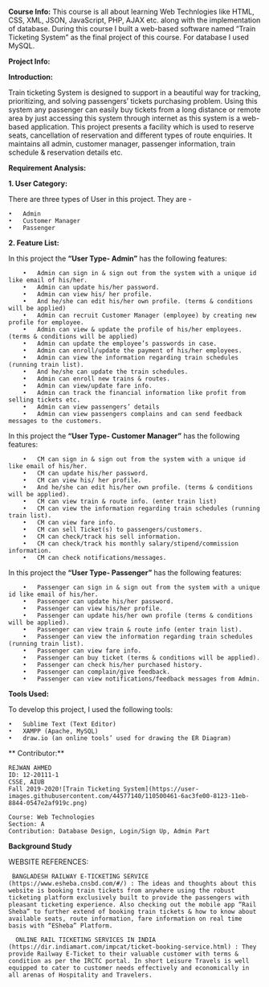 **Course Info:**
This course is all about learning Web Technlogies like HTML, CSS, XML, JSON, JavaScript, PHP, AJAX etc. along with the implementation of database. During this course I built a web-based software named “Train Ticketing System” as the final project of this course. For database I used MySQL.

**Project Info:**

**Introduction:**

Train ticketing System is designed to support in a beautiful way for tracking, prioritizing, and solving passengers’ tickets purchasing problem. Using this system any passenger can easily buy tickets from a long distance or remote area by just accessing this system through internet as this system is a web-based application.  This project presents a facility which is used to reserve seats, cancellation of reservation and different types of route enquiries. It maintains all admin, customer manager, passenger information, train schedule & reservation details etc.


**Requirement Analysis:**

**1.	User Category:**

There are three types of User in this project. They are -

    •	Admin
    •	Customer Manager
    •	Passenger

**2.	Feature List:**

In this project the **“User Type- Admin”** has the following features:

        •	Admin can sign in & sign out from the system with a unique id like email of his/her.
        •	Admin can update his/her password.
        •	Admin can view his/ her profile.
        •	And he/she can edit his/her own profile. (terms & conditions will be applied)
        •	Admin can recruit Customer Manager (employee) by creating new profile for employee.
        •	Admin can view & update the profile of his/her employees. (terms & conditions will be applied)
        •	Admin can update the employee’s passwords in case.
        •	Admin can enroll/update the payment of his/her employees.
        •	Admin can view the information regarding train schedules (running train list).
        •	And he/she can update the train schedules.
        •	Admin can enroll new trains & routes.
        •	Admin can view/update fare info.
        •	Admin can track the financial information like profit from selling tickets etc.
        •	Admin can view passengers’ details
        •	Admin can view passengers complains and can send feedback messages to the customers.
        
In this project the **“User Type- Customer Manager”** has the following features:

        •	CM can sign in & sign out from the system with a unique id like email of his/her.
        •	CM can update his/her password.
        •	CM can view his/ her profile.
        •	And he/she can edit his/her own profile. (terms & conditions will be applied).
        •	CM can view train & route info. (enter train list)
        •	CM can view the information regarding train schedules (running train list).
        •	CM can view fare info.
        •	CM can sell Ticket(s) to passengers/customers.
        •	CM can check/track his sell information.
        •	CM can check/track his monthly salary/stipend/commission information.
        •	CM can check notifications/messages.
        
In this project the **“User Type- Passenger”** has the following features:

        •	Passenger can sign in & sign out from the system with a unique id like email of his/her.
        •	Passenger can update his/her password.
        •	Passenger can view his/her profile.
        •	Passenger can update his/her own profile (terms & conditions will be applied).
        •	Passenger can view train & route info (enter train list).
        •	Passenger can view the information regarding train schedules (running train list).
        •	Passenger can view fare info.
        •	Passenger can buy ticket (terms & conditions will be applied).
        •	Passenger can check his/her purchased history.
        •	Passenger can complain/give feedback.
        •	Passenger can view notifications/feedback messages from Admin.

**Tools Used:**

To develop this project, I used the following tools:

    •	Sublime Text (Text Editor)
    •	XAMPP (Apache, MySQL)
    •	draw.io (an online tools’ used for drawing the ER Diagram)
    
    
** Contributor:**

    REJWAN AHMED
    ID: 12-20111-1
    CSSE, AIUB
    Fall 2019-2020![Train Ticketing System](https://user-images.githubusercontent.com/44577140/110500461-6ac3fe00-8123-11eb-8844-0547e2af919c.png)

    Course: Web Technologies
    Section: A
    Contribution: Database Design, Login/Sign Up, Admin Part

**Background Study**

WEBSITE REFERENCES:    

     BANGLADESH RAILWAY E-TICKETING SERVICE (https://www.esheba.cnsbd.com/#/) : The ideas and thoughts about this website is booking train tickets from anywhere using the robust ticketing platform exclusively built to provide the passengers with pleasant ticketing experience. Also checking out the mobile app “Rail Sheba” to further extend of booking train tickets & how to know about available seats, route information, fare information on real time basis with “ESheba” Platform.

      ONLINE RAIL TICKETING SERVICES IN INDIA (https://dir.indiamart.com/impcat/ticket-booking-service.html) : They provide Railway E-Ticket to their valuable customer with terms & condition as per the IRCTC portal. In short Leisure Travels is well equipped to cater to customer needs effectively and economically in all arenas of Hospitality and Travelers. 
